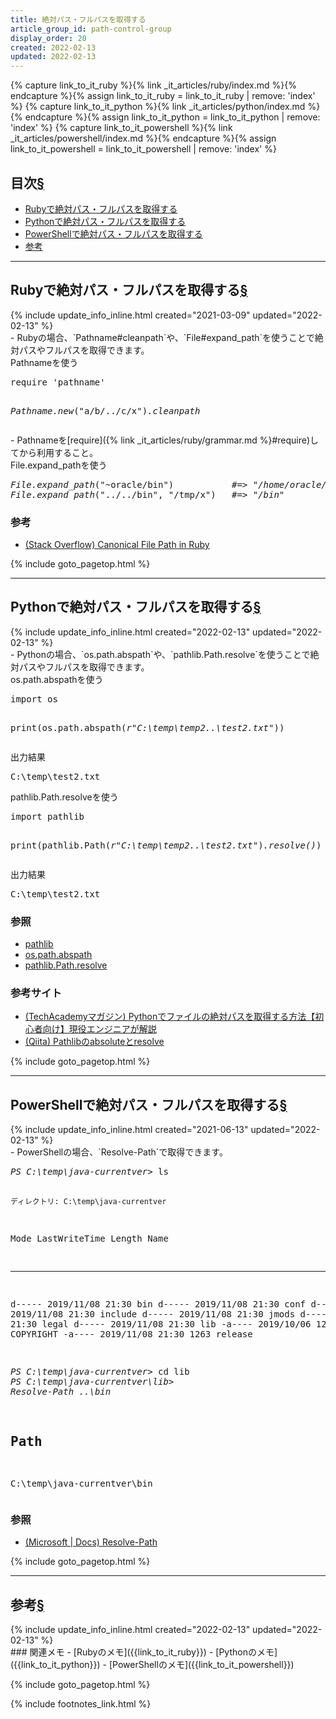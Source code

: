 ```yaml
---
title: 絶対パス・フルパスを取得する
article_group_id: path-control-group
display_order: 20
created: 2022-02-13
updated: 2022-02-13
---
```

{% capture link_to_it_ruby %}{% link _it_articles/ruby/index.md %}{% endcapture %}{% assign link_to_it_ruby = link_to_it_ruby | remove: 'index' %}
{% capture link_to_it_python %}{% link _it_articles/python/index.md %}{% endcapture %}{% assign link_to_it_python = link_to_it_python | remove: 'index' %}
{% capture link_to_it_powershell %}{% link _it_articles/powershell/index.md %}{% endcapture %}{% assign link_to_it_powershell = link_to_it_powershell | remove: 'index' %}
## <a name="index">目次</a><a class="heading-anchor-permalink" href="#目次">§</a>

<ul id="index_ul">
<li><a href="#Rubyで絶対パス・フルパスを取得する">Rubyで絶対パス・フルパスを取得する</a></li>
<li><a href="#Pythonで絶対パス・フルパスを取得する">Pythonで絶対パス・フルパスを取得する</a></li>
<li><a href="#PowerShellで絶対パス・フルパスを取得する">PowerShellで絶対パス・フルパスを取得する</a></li>
<li><a href="#参考">参考</a></li>
</ul>

* * *
## <a name="Rubyで絶対パス・フルパスを取得する">Rubyで絶対パス・フルパスを取得する</a><a class="heading-anchor-permalink" href="#Rubyで絶対パス・フルパスを取得する">§</a>
<div class="chapter-updated">{% include update_info_inline.html created="2021-03-09" updated="2022-02-13" %}</div>
- Rubyの場合、`Pathname#cleanpath`や、`File#expand_path`を使うことで絶対パスやフルパスを取得できます。

<div class="code-box">
<div class="title">Pathnameを使う</div>
<pre>
require 'pathname'

<em>Pathname.new</em>("a/b/../c/x")<em class="blue">.cleanpath</em>
</pre>
</div>
- Pathnameを[require]({% link _it_articles/ruby/grammar.md %}#require)してから利用すること。

<div class="code-box">
<div class="title">File.expand_pathを使う</div>
<pre>
<em>File.expand_path</em>("~oracle/bin")           <em class="comment">#=&gt; "/home/oracle/bin"</em>
<em>File.expand_path</em>("../../bin", "/tmp/x")   <em class="comment">#=&gt; "/bin"</em>
</pre>
</div>

### 参考
- [(Stack Overflow) Canonical File Path in Ruby](https://stackoverflow.com/questions/3502611/canonical-file-path-in-ruby)

{% include goto_pagetop.html %}

* * *
## <a name="Pythonで絶対パス・フルパスを取得する">Pythonで絶対パス・フルパスを取得する</a><a class="heading-anchor-permalink" href="#Pythonで絶対パス・フルパスを取得する">§</a>
<div class="chapter-updated">{% include update_info_inline.html created="2022-02-13" updated="2022-02-13" %}</div>
- Pythonの場合、`os.path.abspath`や、`pathlib.Path.resolve`を使うことで絶対パスやフルパスを取得できます。

<div class="code-box">
<div class="title">os.path.abspathを使う</div>
<pre>
import os

print(os.path.abspath(<em class="blue">r"C:\temp\temp2\..\test2.txt"</em>))
</pre>
</div>
<div class="code-box">
<div class="title">出力結果</div>
<pre>
C:\temp\test2.txt
</pre>
</div>

<div class="code-box">
<div class="title">pathlib.Path.resolveを使う</div>
<pre>
import pathlib

print(pathlib.Path(<em class="blue">r"C:\temp\temp2\..\test2.txt"</em>)<em>.resolve()</em>)
</pre>
</div>
<div class="code-box">
<div class="title">出力結果</div>
<pre>
C:\temp\test2.txt
</pre>
</div>

### 参照
- [pathlib](https://docs.python.org/ja/3/library/pathlib.html)
- [os.path.abspath](https://docs.python.org/ja/3/library/os.path.html#os.path.abspath)
- [pathlib.Path.resolve](https://docs.python.org/ja/3/library/pathlib.html#pathlib.Path.resolve)

### 参考サイト
- [(TechAcademyマガジン) Pythonでファイルの絶対パスを取得する方法【初心者向け】現役エンジニアが解説](https://stackoverflow.com/questions/3502611/canonical-file-path-in-ruby)
- [(Qiita) Pathlibのabsoluteとresolve](https://qiita.com/hayata-yamamoto/items/7ceb60499e00e238d20e)

{% include goto_pagetop.html %}

* * *
## <a name="PowerShellで絶対パス・フルパスを取得する">PowerShellで絶対パス・フルパスを取得する</a><a class="heading-anchor-permalink" href="#PowerShellで絶対パス・フルパスを取得する">§</a>
<div class="chapter-updated">{% include update_info_inline.html created="2021-06-13" updated="2022-02-13" %}</div>
- PowerShellの場合、`Resolve-Path`で取得できます。

<div class="code-box-output no-title">
<pre>
<em class="command">PS C:\temp\java-currentver&gt;</em> ls


    ディレクトリ: C:\temp\java-currentver


Mode                 LastWriteTime         Length Name
----                 -------------         ------ ----
d-----        2019/11/08     21:30                bin
d-----        2019/11/08     21:30                conf
d-----        2019/11/08     21:30                include
d-----        2019/11/08     21:30                jmods
d-----        2019/11/08     21:30                legal
d-----        2019/11/08     21:30                lib
-a----        2019/10/06     12:01           3244 COPYRIGHT
-a----        2019/11/08     21:30           1263 release


<em class="command">PS C:\temp\java-currentver&gt;</em> cd lib
<em class="command">PS C:\temp\java-currentver\lib&gt;</em> <em>Resolve-Path</em> <em class="blue">..\bin</em>

Path
----
C:\temp\java-currentver\bin
</pre>
</div>

### 参照
- [(Microsoft \| Docs) Resolve-Path](https://docs.microsoft.com/en-us/powershell/module/microsoft.powershell.management/resolve-path?view=powershell-7.1)

{% include goto_pagetop.html %}

* * *
## <a name="参考">参考</a><a class="heading-anchor-permalink" href="#参考">§</a>
<div class="chapter-updated">{% include update_info_inline.html created="2022-02-13" updated="2022-02-13" %}</div>
### 関連メモ
- [Rubyのメモ]({{link_to_it_ruby}})
- [Pythonのメモ]({{link_to_it_python}})
- [PowerShellのメモ]({{link_to_it_powershell}})

{% include goto_pagetop.html %}

{% include footnotes_link.html %}
